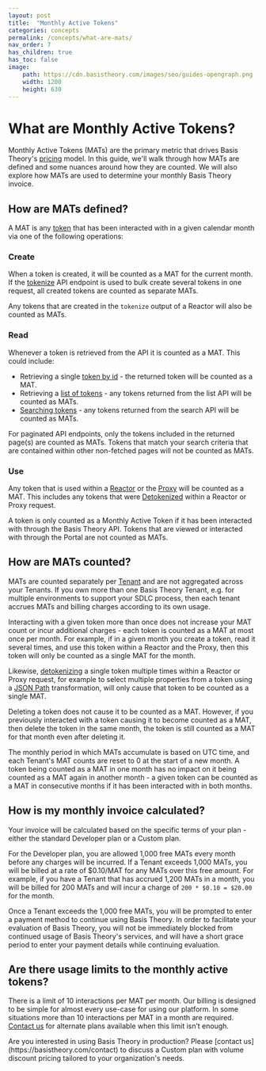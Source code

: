 ```yaml
---
layout: post
title:  "Monthly Active Tokens"
categories: concepts
permalink: /concepts/what-are-mats/
nav_order: 7
has_children: true
has_toc: false
image:
    path: https://cdn.basistheory.com/images/seo/guides-opengraph.png
    width: 1200
    height: 630
---
```


# What are Monthly Active Tokens?

Monthly Active Tokens (MATs) are the primary metric that drives Basis Theory's [pricing](https://basistheory.com/pricing) model.
In this guide, we'll walk through how MATs are defined and some nuances around how they are counted. 
We will also explore how MATs are used to determine your monthly Basis Theory invoice. 


## How are MATs defined?

A MAT is any [token](/concepts/tokens) that has been interacted with in a given calendar month via one of the following operations:

### Create

When a token is created, it will be counted as a MAT for the current month. If the [tokenize](https://docs.basistheory.com/#tokenize)
API endpoint is used to bulk create several tokens in one request, all created tokens are counted as separate MATs.

Any tokens that are created in the `tokenize` output of a Reactor will also be counted as MATs.

### Read

Whenever a token is retrieved from the API it is counted as a MAT. This could include:
- Retrieving a single [token by id](https://docs.basistheory.com/#tokens-get-a-token) - the returned token will be counted as a MAT.
- Retrieving a [list of tokens](https://docs.basistheory.com/#tokens-list-tokens) - any tokens returned from the list API will be counted as MATs.
- [Searching tokens](https://docs.basistheory.com/#tokens-search-tokens) - any tokens returned from the search API will be counted as MATs.

For paginated API endpoints, only the tokens included in the returned page(s) are counted as MATs. 
Tokens that match your search criteria that are contained within other non-fetched pages will not be counted as MATs.

### Use

Any token that is used within a [Reactor](/concepts/what-are-reactors) or the [Proxy](/concepts/what-is-the-proxy) will be counted as a MAT.
This includes any tokens that were [Detokenized](https://docs.basistheory.com/expressions/#detokenization) within a Reactor or Proxy request.

<span class="base-alert info">
    <span>
    A token is only counted as a Monthly Active Token if it has been interacted with through the Basis Theory API. 
    Tokens that are viewed or interacted with through the Portal are not counted as MATs.
    </span>
</span>


## How are MATs counted?

MATs are counted separately per [Tenant](/concepts/access-controls/#what-are-tenants) and are not aggregated across your Tenants. 
If you own more than one Basis Theory Tenant, e.g. for multiple environments to support your SDLC process, 
then each tenant accrues MATs and billing charges according to its own usage.

Interacting with a given token more than once does not increase your MAT count or incur additional charges - 
each token is counted as a MAT at most once per month. 
For example, if in a given month you create a token, read it several times, and use this token within a Reactor and the Proxy, 
then this token will only be counted as a single MAT for the month.

Likewise, [detokenizing](https://docs.basistheory.com/expressions/#detokenization) a single token multiple times within a Reactor or Proxy request,
for example to select multiple properties from a token using a [JSON Path](https://docs.basistheory.com/expressions/#filters-json) transformation,
will only cause that token to be counted as a single MAT.

Deleting a token does not cause it to be counted as a MAT. 
However, if you previously interacted with a token causing it to become counted as a MAT, then delete the token in the same month, 
the token is still counted as a MAT for that month even after deleting it.

The monthly period in which MATs accumulate is based on UTC time, and each Tenant's MAT counts are reset to 0 at the start of a new month. 
A token being counted as a MAT in one month has no impact on it being counted as a MAT again in another month - 
a given token can be counted as a MAT in consecutive months if it has been interacted with in both months.


## How is my monthly invoice calculated?

Your invoice will be calculated based on the specific terms of your plan - either the standard Developer plan or a Custom plan.

For the Developer plan, you are allowed 1,000 free MATs every month before any charges will be incurred.
If a Tenant exceeds 1,000 MATs, you will be billed at a rate of $0.10/MAT for any MATs over this free amount. 
For example, if you have a Tenant that has accrued 1,200 MATs in a month, you will be billed for 200 MATs and will incur a charge of `200 * $0.10 = $20.00` for the month. 

Once a Tenant exceeds the 1,000 free MATs, you will be prompted to enter a payment method to continue using Basis Theory.
In order to facilitate your evaluation of Basis Theory, you will not be immediately blocked from continued usage of Basis Theory's services,
and will have a short grace period to enter your payment details while continuing evaluation.

## Are there usage limits to the monthly active tokens?

There is a limit of 10 interactions per MAT per month. Our billing is designed to be simple for almost every use-case for using our platform. In some situations more than 10 interactions per MAT in a month are required. [Contact us](https://basistheory.com/contact) for alternate plans available when this limit isn’t enough.

<span class="base-alert info">
  <span>
    Are you interested in using Basis Theory in production?
    Please [contact us](https://basistheory.com/contact) to discuss a Custom plan with volume discount pricing tailored to your organization's needs.
  </span>
</span>
